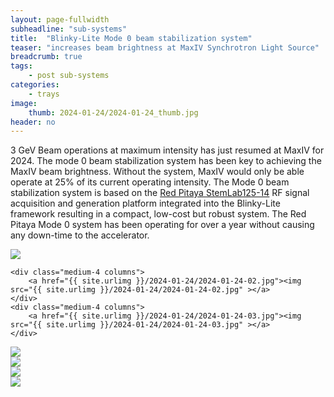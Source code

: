 ```yaml
---
layout: page-fullwidth
subheadline: "sub-systems"
title:  "Blinky-Lite Mode 0 beam stabilization system"
teaser: "increases beam brightness at MaxIV Synchrotron Light Source"
breadcrumb: true
tags:
    - post sub-systems
categories:
    - trays
image:
    thumb: 2024-01-24/2024-01-24_thumb.jpg
header: no
---
```

3 GeV Beam operations at maximum intensity has just resumed at MaxIV for 2024. The mode 0 beam stabilization system has been key to achieving the MaxIV beam brightness. Without the system, MaxIV would only be able operate at 25% of its current operating intensity. The Mode 0 beam stabilization system is based on the [Red Pitaya StemLab125-14](https://redpitaya.com/stemlab-125-14/) RF signal acquisition and generation platform  integrated into the Blinky-Lite framework resulting in a compact, low-cost but robust system. The Red Pitaya Mode 0 system has been operating for over a year without causing any down-time to the accelerator. 

<div class="row t30">
    <div class="medium-4 columns">
        <a href="{{ site.urlimg }}/2024-01-24/2024-01-24-01.jpg"><img src="{{ site.urlimg }}/2024-01-24/2024-01-24-01.jpg" ></a>
    </div>

    <div class="medium-4 columns">
        <a href="{{ site.urlimg }}/2024-01-24/2024-01-24-02.jpg"><img src="{{ site.urlimg }}/2024-01-24/2024-01-24-02.jpg" ></a>
    </div>
    <div class="medium-4 columns">
        <a href="{{ site.urlimg }}/2024-01-24/2024-01-24-03.jpg"><img src="{{ site.urlimg }}/2024-01-24/2024-01-24-03.jpg" ></a>
    </div>
</div>
<div class="row t30">
    <div class="medium-6 columns">
        <a href="{{ site.urlimg }}/2024-01-24/2024-01-24-04.jpg"><img src="{{ site.urlimg }}/2024-01-24/2024-01-24-04.jpg" ></a>
    </div>
    <div class="medium-6 columns">
        <a href="{{ site.urlimg }}/2024-01-24/2024-01-24-05.jpg"><img src="{{ site.urlimg }}/2024-01-24/2024-01-24-05.jpg" ></a>
    </div>
</div>
<div class="row t30">
    <div class="medium-6 columns">
        <a href="{{ site.urlimg }}/2024-01-24/2024-01-24-06.jpg"><img src="{{ site.urlimg }}/2024-01-24/2024-01-24-06.jpg" ></a>
    </div>
    <div class="medium-6 columns">
        <a href="{{ site.urlimg }}/2024-01-24/2024-01-24-07.jpg"><img src="{{ site.urlimg }}/2024-01-24/2024-01-24-07.jpg" ></a>
    </div>
</div>
